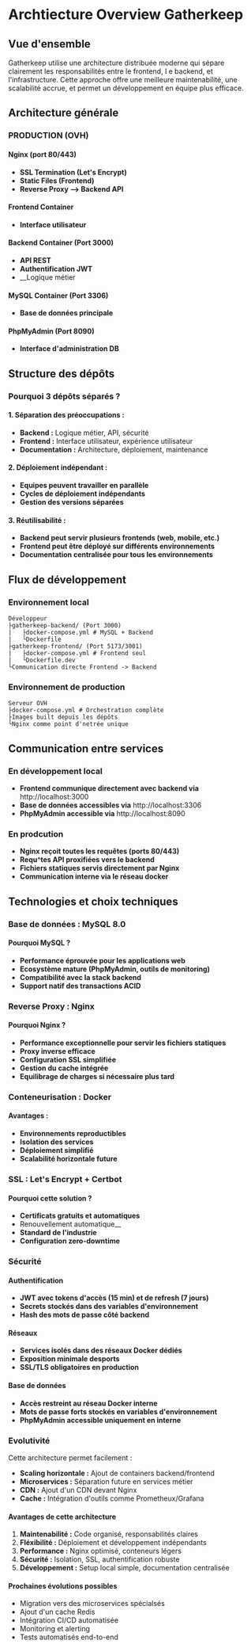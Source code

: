 # Archtiecture Overview Gatherkeep

## Vue d'ensemble

Gatherkeep utilise une architecture distribuée moderne qui sépare clairement les responsabilités entre le frontend, l e backend, et l'infrastructure.
Cette approche offre une meilleure maintenabilité, une scalabilité accrue, et permet un développement en équipe plus efficace.

## Architecture générale 

### PRODUCTION (OVH)

#### Nginx (port 80/443)

* __SSL Termination (Let's Encrypt)__
* __Static Files (Frontend)__
* __Reverse Proxy --> Backend API__

#### Frontend Container 

* __Interface utilisateur__

#### Backend Container (Port 3000)

* __API REST__
* __Authentification JWT__
* __Logique métier


#### MySQL Container (Port 3306)

* __Base de données principale__


#### PhpMyAdmin (Port 8090)

* __Interface d'administration DB__


## Structure des dépôts

### Pourquoi 3 dépôts séparés ?

#### 1. Séparation des préoccupations :

* __Backend :__ Logique métier, API, sécurité
* __Frontend :__ Interface utilisateur, expérience utilisateur
* __Documentation :__ Architecture, déploiement, maintenance

#### 2. Déploiement indépendant :

* __Equipes peuvent travailler en parallèle__
* __Cycles de déploiement indépendants__
* __Gestion des versions séparées__

#### 3. Réutilisabilité :

* __Backend peut servir plusieurs frontends (web, mobile, etc.)__
* __Frontend peut être déployé sur différents environnements__
* __Documentation centralisée pour tous les environnements__


## Flux de développement 

### Environnement local 

    Développeur
    ├gatherkeep-backend/ (Port 3000)
    |   ├docker-compose.yml # MySQL + Backend
    |   └Dockerfile
    ├gatherkeep-frontend/ (Port 5173/3001)
    |   ├docker-compose.yml # Frontend seul
    |   └Dockerfile.dev
    └Communication directe Frontend -> Backend

### Environnement de production 

    Serveur OVH
    ├docker-compose.yml # Orchestration complète
    ├Images built depuis les dépôts
    └Nginx comme point d'netrée unique

## Communication entre services

### En développement local

* __Frontend communique directement avec backend via__  http://localhost:3000
* __Base de données accessibles via__ http://localhost:3306
* __PhpMyAdmin accessible via__ http://localhost:8090

### En prodcution 

* __Nginx reçoit toutes les requêtes (ports 80/443)__
* __Requ^tes API proxifiées vers le backend__
* __Fichiers statiques servis directement par Nginx__
* __Communication interne via le réseau docker__


## Technologies et choix techniques

### Base de données : MySQL 8.0

#### Pourquoi MySQL ?

* __Performance éprouvée pour les applications web__
* __Ecosystème mature (PhpMyAdmin, outils de monitoring)__
* __Compatibilité avec la stack backend__
* __Support natif des transactions ACID__

### Reverse Proxy : Nginx

#### Pourquoi Nginx ?

* __Performance exceptionnelle pour servir les fichiers statiques__
* __Proxy inverse efficace__
* __Configuration SSL simplifiée__
* __Gestion du cache intégrée__
* __Equilibrage de charges si nécessaire plus tard__

### Conteneurisation : Docker

#### Avantages :

* __Environnements reproductibles__
* __Isolation des services__
* __Déploiement simplifié__
* __Scalabilité horizontale future__

### SSL : Let's Encrypt + Certbot

#### Pourquoi cette solution ?

* __Certificats gratuits et automatiques__
* Renouvellement automatique__
* __Standard de l'industrie__
* __Configuration zero-downtime__

### Sécurité 

#### Authentification 

* __JWT avec tokens d'accès (15 min) et de refresh (7 jours)__
* __Secrets stockés dans des variables d'environnement__
* __Hash des mots de passe côté backend__

#### Réseaux 

* __Services isolés dans des réseaux Docker dédiés__
* __Exposition minimale desports__
* __SSL/TLS obligatoires en production__

#### Base de données 

* __Accès restreint au réseau Docker interne__
* __Mots de passe forts stockés en variables d'environnement__
* __PhpMyAdmin accessible uniquement en interne__

### Evolutivité

Cette architecture permet facilement :

* __Scaling horizontale :__ Ajout de containers backend/frontend
* __Microservices :__ Séparation future en services métier
* __CDN :__ Ajout d'un CDN devant Nginx
* __Cache :__ Intégration d'outils comme Prometheux/Grafana

#### Avantages de cette architecture

1. __Maintenabilité :__ Code organisé, responsabilités claires
2. __Fléxibilité :__ Déploiement et développement indépendants
3. __Performance :__ Nginx optimisé, conteneurs légers
4. __Sécurité :__ Isolation, SSL, authentification robuste
5. __Développement :__ Setup local simple, documentation centralisée

#### Prochaines évolutions possibles

* Migration vers des microservices spécialsés
* Ajout d'un cache Redis
* Intégration CI/CD automatisée
* Monitoring et alerting
* Tests automatisés end-to-end
